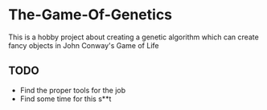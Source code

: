 # The-Game-Of-Genetics

This is a hobby project about creating a genetic algorithm which can create fancy objects in John Conway's Game of Life

## TODO

- Find the proper tools for the job
- Find some time for this s**t
